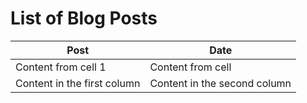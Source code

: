 # List of Blog Posts

 
 
 
 
 Post                       | Date 
------------                | -------------
Content from cell 1         | Content from cell  
Content in the first column | Content in the second column 
